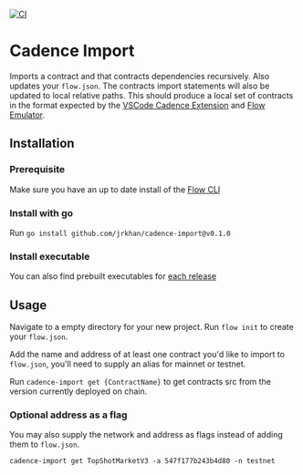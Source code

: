 [![CI](https://github.com/jrkhan/cadence-import/actions/workflows/ci.yaml/badge.svg)](https://github.com/jrkhan/cadence-import/actions/workflows/ci.yaml)

# Cadence Import
Imports a contract and that contracts dependencies recursively. Also updates your `flow.json`. The contracts import statements will also be updated to local relative paths.
This should produce a local set of contracts in the format expected by the [VSCode Cadence Extension](https://github.com/onflow/vscode-cadence) and [Flow Emulator](https://github.com/onflow/flow-emulator).



## Installation
### Prerequisite
Make sure you have an up to date install of the [Flow CLI](https://github.com/onflow/flow-cli)
### Install with go
Run `go install github.com/jrkhan/cadence-import@v0.1.0`

### Install executable
You can also find prebuilt executables for [each release](https://github.com/jrkhan/cadence-import/releases)

## Usage
Navigate to a empty directory for your new project.
Run `flow init` to create your `flow.json`.

Add the name and address of at least one contract you'd like to import to `flow.json`, you'll need to supply an alias for mainnet or testnet.

Run `cadence-import get {ContractName}` to get contracts src from the version currently deployed on chain.

### Optional address as a flag
You may also supply the network and address as flags instead of adding them to `flow.json`.

`cadence-import get TopShotMarketV3 -a 547f177b243b4d80 -n testnet`

